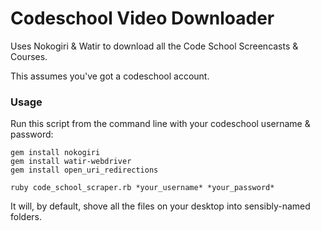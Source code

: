 Codeschool Video Downloader
============================

Uses Nokogiri &amp; Watir to download all the Code School Screencasts & Courses.

This assumes you've got a codeschool account.

### Usage

Run this script from the command line with your codeschool username & password:

    gem install nokogiri
    gem install watir-webdriver
    gem install open_uri_redirections

    ruby code_school_scraper.rb *your_username* *your_password*

It will, by default, shove all the files on your desktop into sensibly-named folders.
